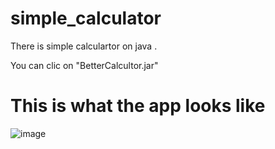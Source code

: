 # simple_calculator
There is simple calculartor on java . 

You can clic on "BetterCalcultor.jar"

# This is what the app looks like
![image](https://user-images.githubusercontent.com/110231380/196032218-183d804a-4a2b-4b6e-94a4-bf8683cae6bb.png)



